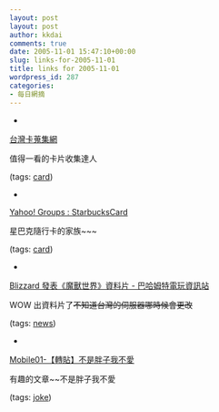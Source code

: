 ```yaml
---
layout: post
layout: post
author: kkdai
comments: true
date: 2005-11-01 15:47:10+00:00
slug: links-for-2005-11-01
title: links for 2005-11-01
wordpress_id: 287
categories:
- 每日網摘
---
```



	
  * 
		

[台灣卡蒐集網](http://www.twncards.com/)


		

值得一看的卡片收集達人


		

(tags: [card](http://del.icio.us/kkdai/card))


	

	
  * 
		

[Yahoo! Groups : StarbucksCard](http://groups.yahoo.com/group/StarbucksCard/)


		

星巴克隨行卡的家族~~~


		

(tags: [card](http://del.icio.us/kkdai/card))


	

	
  * 
		

[Blizzard 發表《魔獸世界》資料片 - 巴哈姆特電玩資訊站](http://gnn.gamer.com.tw/4/21654.html)


		

WOW 出資料片了~~不知道台灣的伺服器哪時候會更改~~


		

(tags: [news](http://del.icio.us/kkdai/news))


	

	
  * 
		

[Mobile01-【轉貼】不是胖子我不愛](http://www.mobile01.com/topicdetail.php?f=37&t=10561&last=790381)


		

有趣的文章~~不是胖子我不愛


		

(tags: [joke](http://del.icio.us/kkdai/joke))


	


